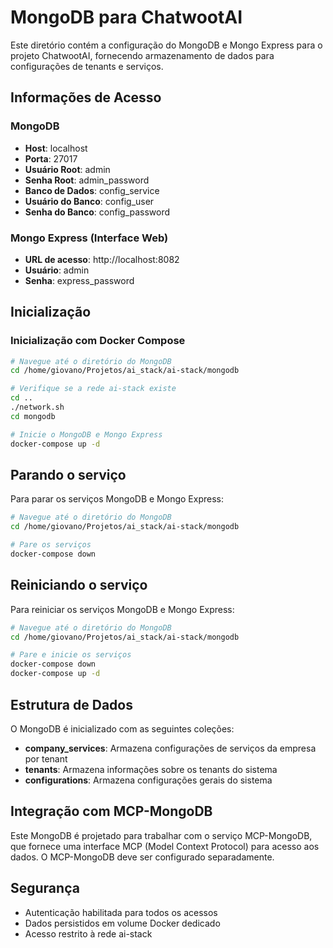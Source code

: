 # MongoDB para ChatwootAI

Este diretório contém a configuração do MongoDB e Mongo Express para o projeto ChatwootAI, fornecendo armazenamento de dados para configurações de tenants e serviços.

## Informações de Acesso

### MongoDB
- **Host**: localhost
- **Porta**: 27017
- **Usuário Root**: admin
- **Senha Root**: admin_password
- **Banco de Dados**: config_service
- **Usuário do Banco**: config_user
- **Senha do Banco**: config_password

### Mongo Express (Interface Web)
- **URL de acesso**: http://localhost:8082
- **Usuário**: admin
- **Senha**: express_password

## Inicialização

### Inicialização com Docker Compose

```bash
# Navegue até o diretório do MongoDB
cd /home/giovano/Projetos/ai_stack/ai-stack/mongodb

# Verifique se a rede ai-stack existe
cd ..
./network.sh
cd mongodb

# Inicie o MongoDB e Mongo Express
docker-compose up -d
```

## Parando o serviço

Para parar os serviços MongoDB e Mongo Express:

```bash
# Navegue até o diretório do MongoDB
cd /home/giovano/Projetos/ai_stack/ai-stack/mongodb

# Pare os serviços
docker-compose down
```

## Reiniciando o serviço

Para reiniciar os serviços MongoDB e Mongo Express:

```bash
# Navegue até o diretório do MongoDB
cd /home/giovano/Projetos/ai_stack/ai-stack/mongodb

# Pare e inicie os serviços
docker-compose down
docker-compose up -d
```

## Estrutura de Dados

O MongoDB é inicializado com as seguintes coleções:

- **company_services**: Armazena configurações de serviços da empresa por tenant
- **tenants**: Armazena informações sobre os tenants do sistema
- **configurations**: Armazena configurações gerais do sistema

## Integração com MCP-MongoDB

Este MongoDB é projetado para trabalhar com o serviço MCP-MongoDB, que fornece uma interface MCP (Model Context Protocol) para acesso aos dados. O MCP-MongoDB deve ser configurado separadamente.

## Segurança

- Autenticação habilitada para todos os acessos
- Dados persistidos em volume Docker dedicado
- Acesso restrito à rede ai-stack
